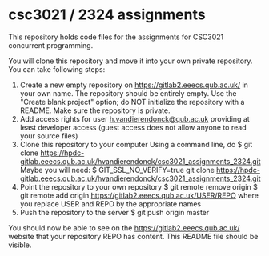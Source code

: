 # csc3021 / 2324 assignments

This repository holds code files for the assignments for CSC3021 concurrent programming.

You will clone this repository and move it into your own private repository. You can take following steps:

1. Create a new empty repository on https://gitlab2.eeecs.qub.ac.uk/ in your own name.
   The repository should be entirely empty. Use the "Create blank project" option; do NOT initialize the repository with a README.
   Make sure the repository is private.
2. Add access rights for user h.vandierendonck@qub.ac.uk providing at least developer access
   (guest access does not allow anyone to read your source files)
3. Clone this repository to your computer
   Using a command line, do
   $ git clone https://hpdc-gitlab.eeecs.qub.ac.uk/hvandierendonck/csc3021_assignments_2324.git
   Maybe you will need:
   $ GIT_SSL_NO_VERIFY=true git clone https://hpdc-gitlab.eeecs.qub.ac.uk/hvandierendonck/csc3021_assignments_2324.git
4. Point the repository to your own repository
   $ git remote remove origin
   $ git remote add origin https://gitlab2.eeecs.qub.ac.uk/USER/REPO
   where you replace USER and REPO by the appropriate names
5. Push the repository to the server
   $ git push origin master

You should now be able to see on the https://gitlab2.eeecs.qub.ac.uk/ website that your repository REPO has content.
This README file should be visible.
